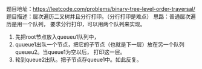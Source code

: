 题目地址：https://leetcode.com/problems/binary-tree-level-order-traversal/
题目描述：层次遍历二叉树并且分行打印。（分行打印是难点）
思路：普通层次遍历是用一个队列， 要求分行打印，可以用两个队列来实现。
1. 先把root节点放入queueu1队列中，
2. quueue1出队一个节点，把它的子节点（也就是下一层）放在另一个队列queueu2。当queue1为空以后， 打印这一层。
3. 轮到queue2出队。把子节点存queue1中。如此反复。
